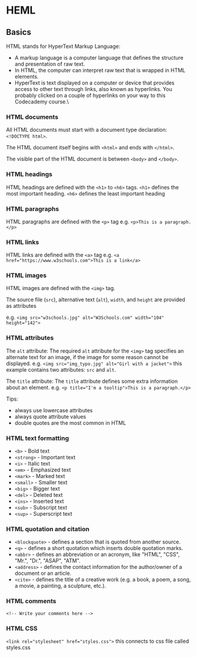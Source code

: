 # HEML

## Basics
HTML stands for HyperText Markup Language:
- A markup language is a computer language that defines the structure and presentation of raw text.
- In HTML, the computer can interpret raw text that is wrapped in HTML elements.
- HyperText is text displayed on a computer or device that provides access to other text through links, also known as hyperlinks. You probably clicked on a couple of hyperlinks on your way to this Codecademy course.\

### HTML documents
All HTML documents must start with a document type declaration: ```<!DOCTYPE html>```.

The HTML document itself begins with ```<html>``` and ends with ```</html>```.

The visible part of the HTML document is between ```<body>``` and ```</body>```.

### HTML headings
HTML headings are defined with the ```<h1>``` to ```<h6>``` tags.
```<h1>``` defines the most important heading. ```<h6>``` defines the least important heading

### HTML paragraphs
HTML paragraphs are defined with the ```<p>``` tag
e.g. ```<p>This is a paragraph.</p>```

### HTML links
HTML links are defined with the ```<a>``` tag
e.g. ```<a href="https://www.w3schools.com">This is a link</a>```

### HTML images
HTML images are defined with the ```<img>``` tag.

The source file (```src```), alternative text (```alt```), ```width```, and ```height``` are provided as attributes

e.g. ```<img src="w3schools.jpg" alt="W3Schools.com" width="104" height="142">```

### HTML attributes
The ```alt``` attribute: The required ```alt``` attribute for the ```<img>``` tag specifies an alternate text for an image, if the image for some reason cannot be displayed.
e.g. ```<img src="img_typo.jpg" alt="Girl with a jacket">``` this example contains two attributes: ```src``` and ```alt```.

The ```title``` attribute: The ```title``` attribute defines some extra information about an element.
e.g. ```<p title="I'm a tooltip">This is a paragraph.</p>```

Tips:
- always use lowercase attributes
- always quote attribute values
- double quotes are the most common in HTML

### HTML text formatting
- ```<b>``` - Bold text
- ```<strong>``` - Important text
- ```<i>``` - Italic text
- ```<em>``` - Emphasized text
- ```<mark>``` - Marked text
- ```<small>``` - Smaller text
- ```<big>``` - Bigger text
- ```<del>``` - Deleted text
- ```<ins>``` - Inserted text
- ```<sub>``` - Subscript text
- ```<sup>``` - Superscript text

### HTML quotation and citation
- ```<blockquote>``` - defines a section that is quoted from another source.
- ```<q>``` - defines a short quotation which inserts double quotation marks.
- ```<abbr>``` - defines an abbreviation or an acronym, like "HTML", "CSS", "Mr.", "Dr.", "ASAP", "ATM".
- ```<address>``` - defines the contact information for the author/owner of a document or an article.
- ```<cite>``` - defines the title of a creative work (e.g. a book, a poem, a song, a movie, a painting, a sculpture, etc.).

### HTML comments
```<!-- Write your comments here -->```

### HTML CSS
```<link rel="stylesheet" href="styles.css">``` this connects to css file called styles.css
